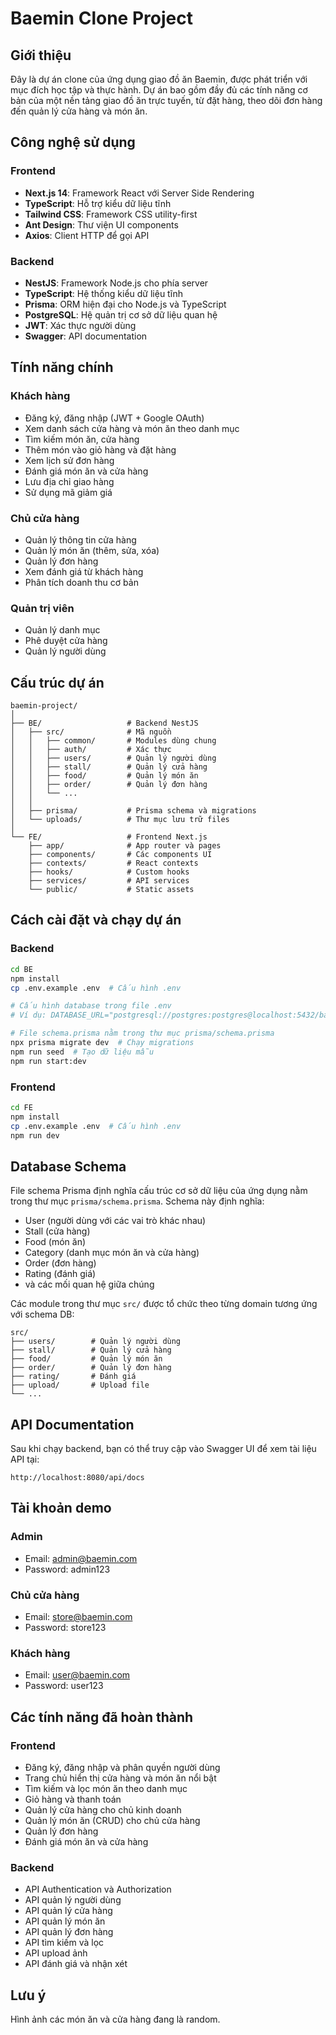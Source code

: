 # Baemin Clone Project

## Giới thiệu

Đây là dự án clone của ứng dụng giao đồ ăn Baemin, được phát triển với mục đích học tập và thực hành. Dự án bao gồm đầy đủ các tính năng cơ bản của một nền tảng giao đồ ăn trực tuyến, từ đặt hàng, theo dõi đơn hàng đến quản lý cửa hàng và món ăn.

## Công nghệ sử dụng

### Frontend

- **Next.js 14**: Framework React với Server Side Rendering
- **TypeScript**: Hỗ trợ kiểu dữ liệu tĩnh
- **Tailwind CSS**: Framework CSS utility-first
- **Ant Design**: Thư viện UI components
- **Axios**: Client HTTP để gọi API

### Backend

- **NestJS**: Framework Node.js cho phía server
- **TypeScript**: Hệ thống kiểu dữ liệu tĩnh
- **Prisma**: ORM hiện đại cho Node.js và TypeScript
- **PostgreSQL**: Hệ quản trị cơ sở dữ liệu quan hệ
- **JWT**: Xác thực người dùng
- **Swagger**: API documentation

## Tính năng chính

### Khách hàng

- Đăng ký, đăng nhập (JWT + Google OAuth)
- Xem danh sách cửa hàng và món ăn theo danh mục
- Tìm kiếm món ăn, cửa hàng
- Thêm món vào giỏ hàng và đặt hàng
- Xem lịch sử đơn hàng
- Đánh giá món ăn và cửa hàng
- Lưu địa chỉ giao hàng
- Sử dụng mã giảm giá

### Chủ cửa hàng

- Quản lý thông tin cửa hàng
- Quản lý món ăn (thêm, sửa, xóa)
- Quản lý đơn hàng
- Xem đánh giá từ khách hàng
- Phân tích doanh thu cơ bản

### Quản trị viên

- Quản lý danh mục
- Phê duyệt cửa hàng
- Quản lý người dùng

## Cấu trúc dự án

```
baemin-project/
│
├── BE/                   # Backend NestJS
│   ├── src/              # Mã nguồn
│   │   ├── common/       # Modules dùng chung
│   │   ├── auth/         # Xác thực
│   │   ├── users/        # Quản lý người dùng
│   │   ├── stall/        # Quản lý cửa hàng
│   │   ├── food/         # Quản lý món ăn
│   │   ├── order/        # Quản lý đơn hàng
│   │   └── ...
│   │
│   ├── prisma/           # Prisma schema và migrations
│   └── uploads/          # Thư mục lưu trữ files
│
└── FE/                   # Frontend Next.js
    ├── app/              # App router và pages
    ├── components/       # Các components UI
    ├── contexts/         # React contexts
    ├── hooks/            # Custom hooks
    ├── services/         # API services
    └── public/           # Static assets
```

## Cách cài đặt và chạy dự án

### Backend

```bash
cd BE
npm install
cp .env.example .env  # Cấu hình .env

# Cấu hình database trong file .env
# Ví dụ: DATABASE_URL="postgresql://postgres:postgres@localhost:5432/baemin"

# File schema.prisma nằm trong thư mục prisma/schema.prisma
npx prisma migrate dev  # Chạy migrations
npm run seed  # Tạo dữ liệu mẫu
npm run start:dev
```

### Frontend

```bash
cd FE
npm install
cp .env.example .env  # Cấu hình .env
npm run dev
```

## Database Schema

File schema Prisma định nghĩa cấu trúc cơ sở dữ liệu của ứng dụng nằm trong thư mục `prisma/schema.prisma`. Schema này định nghĩa:

- User (người dùng với các vai trò khác nhau)
- Stall (cửa hàng)
- Food (món ăn)
- Category (danh mục món ăn và cửa hàng)
- Order (đơn hàng)
- Rating (đánh giá)
- và các mối quan hệ giữa chúng

Các module trong thư mục `src/` được tổ chức theo từng domain tương ứng với schema DB:

```
src/
├── users/        # Quản lý người dùng
├── stall/        # Quản lý cửa hàng
├── food/         # Quản lý món ăn
├── order/        # Quản lý đơn hàng
├── rating/       # Đánh giá
├── upload/       # Upload file
└── ...
```

## API Documentation

Sau khi chạy backend, bạn có thể truy cập vào Swagger UI để xem tài liệu API tại:

```
http://localhost:8080/api/docs
```

## Tài khoản demo

### Admin

- Email: admin@baemin.com
- Password: admin123

### Chủ cửa hàng

- Email: store@baemin.com
- Password: store123

### Khách hàng

- Email: user@baemin.com
- Password: user123

## Các tính năng đã hoàn thành

### Frontend

- Đăng ký, đăng nhập và phân quyền người dùng
- Trang chủ hiển thị cửa hàng và món ăn nổi bật
- Tìm kiếm và lọc món ăn theo danh mục
- Giỏ hàng và thanh toán
- Quản lý cửa hàng cho chủ kinh doanh
- Quản lý món ăn (CRUD) cho chủ cửa hàng
- Quản lý đơn hàng
- Đánh giá món ăn và cửa hàng

### Backend

- API Authentication và Authorization
- API quản lý người dùng
- API quản lý cửa hàng
- API quản lý món ăn
- API quản lý đơn hàng
- API tìm kiếm và lọc
- API upload ảnh
- API đánh giá và nhận xét

## Lưu ý

Hình ảnh các món ăn và cửa hàng đang là random.
